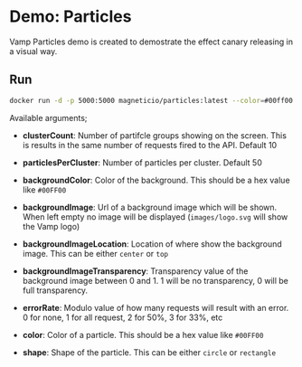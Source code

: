 # Demo: Particles

Vamp Particles demo is created to demostrate the effect canary releasing in a visual way.

## Run

```sh
docker run -d -p 5000:5000 magneticio/particles:latest --color=#00ff00 --errorRate=2
```

Available arguments;

- **clusterCount**: Number of partifcle groups showing on the screen. This is results in the same number of requests fired to the API. Default 10
- **particlesPerCluster**: Number of particles per cluster. Default 50
- **backgroundColor**: Color of the background. This should be a hex value like `#00FF00`
- **backgroundImage**: Url of a background image which will be shown. When left empty no image will be displayed (`images/logo.svg` will show the Vamp logo)
- **backgroundImageLocation**: Location of where show the background image. This can be either `center` or `top`
- **backgroundImageTransparency**: Transparency value of the background image between 0 and 1. 1 will be no transparency, 0 will be full transparency.
- **errorRate**: Modulo value of how many requests will result with an error. 0 for none, 1 for all request, 2 for 50%, 3 for 33%, etc

- **color**: Color of a particle. This should be a hex value like `#00FF00`
- **shape**: Shape of the particle. This can be either `circle` or `rectangle`
